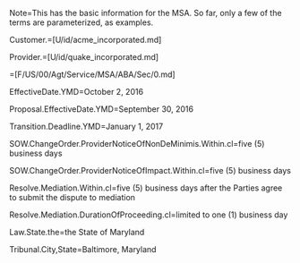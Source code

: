 Note=This has the basic information for the MSA.  So far, only a few of the terms are parameterized, as examples.

Customer.=[U/id/acme_incorporated.md]

Provider.=[U/id/quake_incorporated.md]

=[F/US/00/Agt/Service/MSA/ABA/Sec/0.md]

EffectiveDate.YMD=October 2, 2016

Proposal.EffectiveDate.YMD=September 30, 2016

Transition.Deadline.YMD=January 1, 2017

SOW.ChangeOrder.ProviderNoticeOfNonDeMinimis.Within.cl=five (5) business days

SOW.ChangeOrder.ProviderNoticeOfImpact.Within.cl=five (5) business days

Resolve.Mediation.Within.cl=five (5) business days after the Parties agree to submit the dispute to mediation

Resolve.Mediation.DurationOfProceeding.cl=limited to one (1) business day

Law.State.the=the State of Maryland

Tribunal.City,State=Baltimore, Maryland